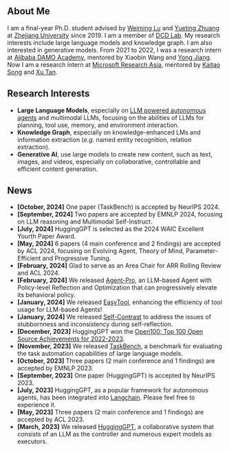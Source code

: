 ## About Me

I am a final-year Ph.D. student advised by [Weiming Lu](https://scholar.google.com/citations?user=H42slBQAAAAJ) and [Yueting Zhuang](https://person.zju.edu.cn/yzhuang) at [Zhejiang University](https://www.zju.edu.cn/english/) since 2019. I am a member of [DCD Lab](http://www.cs.zju.edu.cn/_upload/article/files/d4/45/e46a2ca6469693738d84d1fffc3f/262af9de-795a-4f36-8da5-35d2b4259c88.pdf). My research interests include large language models and knowledge graph. I am also interested in generative models. From 2021 to 2022, I was a research intern at [Alibaba DAMO Academy](https://damo.alibaba.com/), mentored by Xiaobin Wang and [Yong Jiang](https://jiangyong.site/). Now I am a research intern at [Microsoft Research Asia](https://www.msra.cn), mentored by [Kaitao Song](https://scholar.google.com/citations?user=LLk9dR8AAAAJ) and [Xu Tan](https://tan-xu.github.io/).

<!-- I received my B.S. degree from [Soochow University](http://eng.suda.edu.cn/) in 2019, supervised by [Zongzhang Zhang](https://ai.nju.edu.cn/zhangzongzhang/index.htm).  -->

<!-- [![](https://img.shields.io/badge/dynamic/json?label=CITATIONS&query=citationCount&url=https://api.semanticscholar.org/graph/v1/author/1471660296?fields=citationCount)](https://www.semanticscholar.org/author/Yongliang-Shen/1471660296)
[![](https://img.shields.io/badge/dynamic/json?label=PUBLICATIONS&query=paperCount&url=https://api.semanticscholar.org/graph/v1/author/1471660296?fields=paperCount)](https://www.semanticscholar.org/author/Yongliang-Shen/1471660296) -->

## Research Interests

- **Large Language Models**, especially on [LLM powered autonomous agents](https://lilianweng.github.io/posts/2023-06-23-agent/) and multimodal LLMs, focusing on the abilities of LLMs for planning, tool use, memory, and environment interaction.
- **Knowledge Graph**, especially on knowledge-enhanced LMs and information extraction (*e.g.* named entity recognition, relation extraction).
- **Generative AI**, use large models to create new content, such as text, images, and videos, especially on collaborative, controllable and efficient content generation.

## News

- **[October, 2024]** One paper (TaskBench) is accepted by NeurIPS 2024.
- **[September, 2024]** Two papers are accepted by EMNLP 2024, focusing on LLM reasoning and Multimodal Self-Instruct.
- **[July, 2024]** HuggingGPT is selected as the 2024 WAIC Excellent Yourth Paper Award.
- **[May, 2024]** 6 papers (4 main conference and 2 findings) are accepted by ACL 2024, focusing on Evolving Agent, Theory of Mind, Parameter-Efficient and Progressive Tuning.
- **[February, 2024]** Glad to serve as an Area Chair for ARR Rolling Review and ACL 2024.
- **[February, 2024]** We released [Agent-Pro](https://arxiv.org/abs/2402.17574), an LLM-based Agent with Policy-level Reflection and Optimization that can progressively elevate its behavioral policy.
- **[January, 2024]** We released [EasyTool](https://arxiv.org/abs/2401.06201), enhancing the efficiency of tool usage for LLM-based Agents!
- **[January, 2024]** We released [Self-Contrast](https://arxiv.org/abs/2401.02009) to address the issues of stubbornness and inconsistency during self-reflection.
- **[December, 2023]** HuggingGPT won the [Open100: Top 100 Open Source Achievements for 2022-2023](https://www.benchcouncil.org/evaluation/opencs/annual.html).
- **[November, 2023]** We released [TaskBench](https://github.com/microsoft/JARVIS/tree/main/taskbench), a benchmark for evaluating the task automation capabilities of large language models.
- **[October, 2023]** Three papers (2 main conference and 1 findings) are accepted by EMNLP 2023.
- **[September, 2023]** One paper (HuggingGPT) is accepted by NeurIPS 2023.
- **[July, 2023]** HuggingGPT, as a popular framework for autonomous agents, has been integrated into [Langchain](https://github.com/langchain-ai/langchain/tree/da395f3182da57fa2a2f26d656b71f99f4a04481/libs/experimental/langchain_experimental/autonomous_agents/hugginggpt). Please feel free to experience it.
- **[May, 2023]** Three papers (2 main conference and 1 findings) are accepted by ACL 2023.
- **[March, 2023]** We released [HuggingGPT](https://github.com/microsoft/JARVIS), a collaborative system that consists of an LLM as the controller and numerous expert models as executors.
